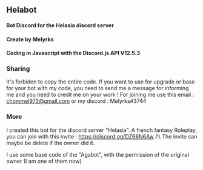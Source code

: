 ## Helabot
#### Bot Discord for the Helasia discord server
#### Create by Melyrks
#### Coding in Javascript with the  Discord.js API V12.5.3 


### Sharing
It's forbiden to copy the entire code. If you want to use for upgrade or base for your bot with  my code, you need to send me a message for informing me and you need to credit me on your work !
For joining me use this email : chommel973@gmail.com or my discord : Melyrks#3744

### More
I created this bot for the discord server "Helasia". A french fantasy Roleplay, you can join with this invite : https://discord.gg/DZ66N6Aw /!\ The invite can maybe be delete if the owner did it. 

I use some base code of the "Agabot", with the permission of the original owner (I am one of them now)

